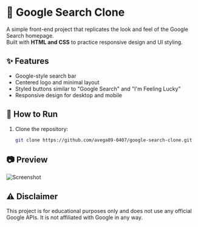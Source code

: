 # 🔎 Google Search Clone

A simple front-end project that replicates the look and feel of the Google Search homepage.  
Built with **HTML and CSS** to practice responsive design and UI styling.  

## ✨ Features
- Google-style search bar  
- Centered logo and minimal layout  
- Styled buttons similar to "Google Search" and "I'm Feeling Lucky"  
- Responsive design for desktop and mobile  

## 🚀 How to Run
1. Clone the repository:
   ```bash
   git clone https://github.com/avega89-0407/google-search-clone.git

## 📷 Preview
![Screenshot](screenshot.png)

## ⚠️ Disclaimer

This project is for educational purposes only and does not use any official Google APIs.
It is not affiliated with Google in any way.
